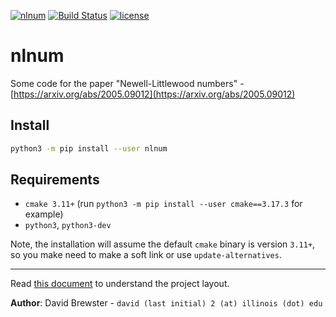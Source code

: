 [![nlnum](https://img.shields.io/pypi/v/nlnum.svg)](https://pypi.python.org/pypi/nlnum/)
[![Build Status](https://travis-ci.org/iclue-summer-2020/nlnum.svg?branch=master)](https://travis-ci.org/iclue-summer-2020/nlnum)
[![license](https://img.shields.io/badge/license-MIT-green)](LICENSE)

# nlnum

Some code for the paper "Newell-Littlewood numbers" - [https://arxiv.org/abs/2005.09012](https://arxiv.org/abs/2005.09012)

## Install

```bash
python3 -m pip install --user nlnum
```

## Requirements

  * `cmake 3.11+` (run `python3 -m pip install --user cmake==3.17.3` for example)
  * `python3`, `python3-dev`

Note, the installation will assume the default `cmake` binary is version `3.11+`, so you make need to make a soft link
or use `update-alternatives`.

---

Read [this document](https://cliutils.gitlab.io/modern-cmake/chapters/basics/structure.html) to understand the project
layout.

**Author**: David Brewster - `david (last initial) 2 (at) illinois (dot) edu`

